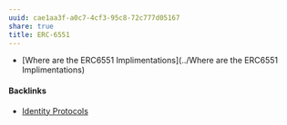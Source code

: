 ```yaml
---
uuid: cae1aa3f-a0c7-4cf3-95c8-72c777d05167
share: true
title: ERC-6551
---
```

* [Where are the ERC6551 Implimentations](../Where are the ERC6551 Implimentations)

#### Backlinks

* [Identity Protocols](/197d37c9-dd58-4222-8c98-9f63c043a77b)
